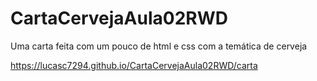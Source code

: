 # CartaCervejaAula02RWD
Uma carta feita com um pouco de html e css com a temática de cerveja

https://lucasc7294.github.io/CartaCervejaAula02RWD/carta
